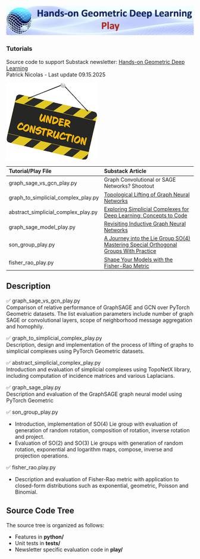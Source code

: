 ![Banner](../images/GitHub_Banner_Play.png)
### Tutorials

Source code to support Substack newsletter: [Hands-on Geometric Deep Learning](https://patricknicolas.substack.com)     
Patrick Nicolas - Last update 09.15.2025    

![Under](../images/Under_construction.png)


| Tutorial/Play File                  | Substack Article                                                                                                                                                                                                                                    |
|:------------------------------------|:----------------------------------------------------------------------------------------------------------------------------------------------------------------------------------------------------------------------------------------------------|
| graph_sage_vs_gcn_play.py           | Graph Convolutional or SAGE Networks? Shootout                                                                                                                                                                                                      | 
| graph_to_simplicial_complex_play.py | [Topological Lifting of Graph Neural Networks](https://patricknicolas.substack.com/p/topological-lifting-of-graph-neural)                                                                                                                           |
| abstract_simplicial_complex_play.py | [Exploring Simplicial Complexes for Deep Learning: Concepts to Code](https://patricknicolas.substack.com/p/exploring-simplicial-complexes-for)                                                                                                      |
| graph_sage_model_play.py            | [Revisiting Inductive Graph Neural Networks](https://patricknicolas.substack.com/p/revisiting-inductive-graph-neural)                                                                                                                               |     
| son_group_play.py                   | [A Journey into the Lie Group SO(4)](https://patricknicolas.substack.com/p/a-journey-into-the-lie-group-so4)  <br/>  [Mastering Special Orthogonal Groups With Practice](https://patricknicolas.substack.com/p/mastering-special-orthogonal-groups) |    
| fisher_rao_play.py                  | [Shape Your Models with the Fisher-Rao Metric](https://patricknicolas.substack.com/p/shape-your-models-with-the-fisher)      |                                                                                                                                                                                              |

## Description   
✅ graph_sage_vs_gcn_play.py     
Comparison of relative performance of GraphSAGE and GCN over PyTorch Geometric datasets. The list evaluation parameters include number of graph SAGE or convolutional layers, scope of neighborhood message aggregation and homophily.   
    
✅ graph_to_simplicial_complex_play.py     
Description, design and implementation of the process of lifting of graphs to simplicial complexes using PyTorch Geometric datasets.    
   
✅ abstract_simplicial_complex_play.py    
Introduction and evaluation of simplicial complexes using TopoNetX library, including computation of incidence matrices and various Laplacians.

✅ graph_sage_play.py      
Description and evaluation of the GraphSAGE graph neural model using PyTorch Geometric     

✅ son_group_play.py      
- Introduction, implementation of SO(4) Lie group with evaluation of generation of random rotation, composition of rotation, inverse rotation and project.    
- Evaluation of SO(2) and SO(3) Lie groups with generation of random rotation, exponential and logarithm maps, compose, inverse and projection operations.      

✅ fisher_rao.play.py    
- Description and evaluation of Fisher-Rao metric with application to closed-form distributions such as exponential, geometric, Poisson and Binomial.   

## Source Code Tree
The source tree is organized as follows: 
- Features in __python/__ 
- Unit tests in __tests/__ 
- Newsletter specific evaluation code in __play/__



